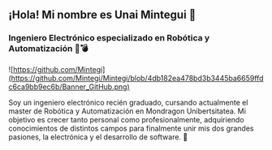 ## ¡Hola! Mi nombre es Unai Mintegui 👋
### Ingeniero Electrónico especializado en Robótica y Automatización :robot::bomb:

![https://github.com/Mintegi](https://github.com/Mintegi/Mintegi/blob/4db182ea478bd3b3445ba6659ffdc6ca9bb9ec6b/Banner_GitHub.png)

Soy un ingeniero electrónico recién graduado, cursando actualmente el master de Robótica y Automatización en Mondragon Unibertsitatea. Mi objetivo es crecer tanto personal como profesionalmente, adquiriendo conocimientos de distintos campos para finalmente unir mis dos grandes pasiones, la electrónica y el desarrollo de software. :sparkling_heart:
